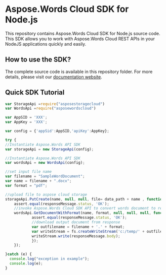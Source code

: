 # Aspose.Words Cloud SDK for Node.js

This repository contains Aspose.Words Cloud SDK for Node.js source code. This SDK allows you to work with Aspose.Words Cloud REST APIs in your NodeJS applications quickly and easily. 

## How to use the SDK?

The complete source code is available in this repository folder. For more details, please visit our [documentation website](http://www.aspose.com/docs/display/wordscloud/How+to+Setup+Aspose.Words+Cloud+SDK+for+Node.js).

## Quick SDK Tutorial
```javascript
var StorageApi =require("asposestoragecloud")
var WordsApi =require("asposewordscloud")

var AppSID = 'XXX';
var AppKey = 'XXX';

var config = {'appSid':AppSID,'apiKey':AppKey};

try {
//Instantiate Aspose.Words API SDK
var storageApi = new StorageApi(config);

//Instantiate Aspose.Words API SDK
var wordsApi = new WordsApi(config);

//set input file name
var filename = "SampleWordDocument";
var name = filename + ".docx";
var format = "pdf";

//upload file to aspose cloud storage
storageApi.PutCreate(name, null, null, file= data_path + name , function(responseMessage) {
	assert.equal(responseMessage.status, 'OK');
	//invoke Aspose.Words Cloud SDK API to convert words document to required format  
	wordsApi.GetDocumentWithFormat(name, format, null, null, null, function(responseMessage) {
			assert.equal(responseMessage.status, 'OK');		
			//download output document from response
			var outfilename = filename + '.' + format;
			var writeStream = fs.createWriteStream('c:/temp/' + outfilename);
			writeStream.write(responseMessage.body);
			});
	});

}catch (e) {
  console.log("exception in example");
  console.log(e);
}
```